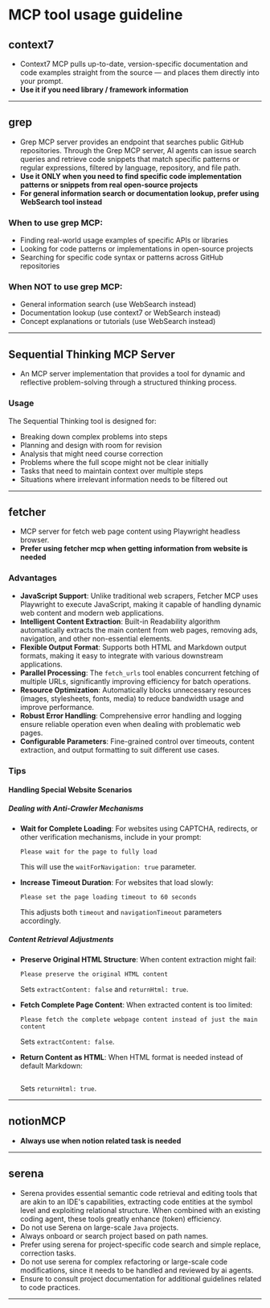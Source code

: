 # MCP tool usage guideline

## context7
- Context7 MCP pulls up-to-date, version-specific documentation and code examples straight from the source — and places them directly into your prompt.
- **Use it if you need library / framework information**

---
## grep
- Grep MCP server provides an endpoint that searches public GitHub repositories. Through the Grep MCP server, AI agents can issue search queries and retrieve code snippets that match specific patterns or regular expressions, filtered by language, repository, and file path.
- **Use it ONLY when you need to find specific code implementation patterns or snippets from real open-source projects**
- **For general information search or documentation lookup, prefer using WebSearch tool instead**

### When to use grep MCP:
- Finding real-world usage examples of specific APIs or libraries
- Looking for code patterns or implementations in open-source projects
- Searching for specific code syntax or patterns across GitHub repositories

### When NOT to use grep MCP:
- General information search (use WebSearch instead)
- Documentation lookup (use context7 or WebSearch instead)
- Concept explanations or tutorials (use WebSearch instead)

---

## Sequential Thinking MCP Server
- An MCP server implementation that provides a tool for dynamic and reflective problem-solving through a structured thinking process.
### Usage
The Sequential Thinking tool is designed for:
- Breaking down complex problems into steps
- Planning and design with room for revision
- Analysis that might need course correction
- Problems where the full scope might not be clear initially
- Tasks that need to maintain context over multiple steps
- Situations where irrelevant information needs to be filtered out

---

## fetcher
- MCP server for fetch web page content using Playwright headless browser.
- **Prefer using fetcher mcp when getting information from website is needed**

### Advantages
- **JavaScript Support**: Unlike traditional web scrapers, Fetcher MCP uses Playwright to execute JavaScript, making it capable of handling dynamic web content and modern web applications.
- **Intelligent Content Extraction**: Built-in Readability algorithm automatically extracts the main content from web pages, removing ads, navigation, and other non-essential elements.
- **Flexible Output Format**: Supports both HTML and Markdown output formats, making it easy to integrate with various downstream applications.
- **Parallel Processing**: The `fetch_urls` tool enables concurrent fetching of multiple URLs, significantly improving efficiency for batch operations.
- **Resource Optimization**: Automatically blocks unnecessary resources (images, stylesheets, fonts, media) to reduce bandwidth usage and improve performance.
- **Robust Error Handling**: Comprehensive error handling and logging ensure reliable operation even when dealing with problematic web pages.
- **Configurable Parameters**: Fine-grained control over timeouts, content extraction, and output formatting to suit different use cases.

### Tips
#### Handling Special Website Scenarios
##### Dealing with Anti-Crawler Mechanisms
- **Wait for Complete Loading**: For websites using CAPTCHA, redirects, or other verification mechanisms, include in your prompt:
  ```
  Please wait for the page to fully load
  ```

  This will use the `waitForNavigation: true` parameter.

- **Increase Timeout Duration**: For websites that load slowly:
  ```
  Please set the page loading timeout to 60 seconds
  ```
  This adjusts both `timeout` and `navigationTimeout` parameters accordingly.

##### Content Retrieval Adjustments
- **Preserve Original HTML Structure**: When content extraction might fail:
  ```
  Please preserve the original HTML content
  ```

  Sets `extractContent: false` and `returnHtml: true`.

- **Fetch Complete Page Content**: When extracted content is too limited:
  ```
  Please fetch the complete webpage content instead of just the main content
  ```

  Sets `extractContent: false`.

- **Return Content as HTML**: When HTML format is needed instead of default Markdown:
  ``` Please return the content in HTML format
  ```
  Sets `returnHtml: true`.

---

## notionMCP
- **Always use when notion related task is needed**

---

## serena
- Serena provides essential semantic code retrieval and editing tools that are akin to an IDE's capabilities, extracting code entities at the symbol level and exploiting relational structure. When combined with an existing coding agent, these tools greatly enhance (token) efficiency.
- Do not use Serena on large-scale `Java` projects.
- Always onboard or search project based on path names.
- Prefer using serena for project-specific code search and simple replace, correction tasks.
- Do not use serena for complex refactoring or large-scale code modifications, since it needs to be handled and reviewed by ai agents.
- Ensure to consult project documentation for additional guidelines related to code practices.

---
